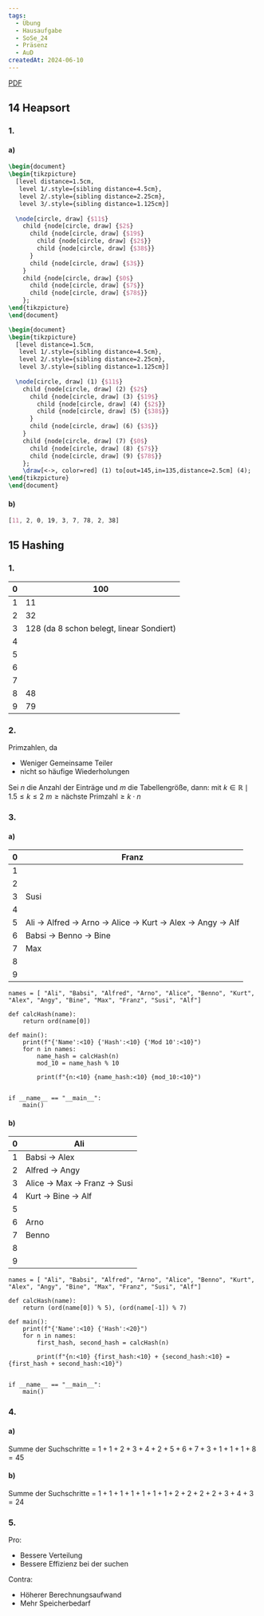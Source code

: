 ```yaml
---
tags:
  - Übung
  - Hausaufgabe
  - SoSe_24
  - Präsenz
  - AuD
createdAt: 2024-06-10
---
```

[PDF](t09.pdf)

## 14 Heapsort
### 1.
#### a)
```tikz
\begin{document}
\begin{tikzpicture}
  [level distance=1.5cm,
   level 1/.style={sibling distance=4.5cm},
   level 2/.style={sibling distance=2.25cm},
   level 3/.style={sibling distance=1.125cm}]
   
  \node[circle, draw] {$11$}
    child {node[circle, draw] {$2$}
      child {node[circle, draw] {$19$}
        child {node[circle, draw] {$2$}}
        child {node[circle, draw] {$38$}}
      }
      child {node[circle, draw] {$3$}}
    }
    child {node[circle, draw] {$0$}
      child {node[circle, draw] {$7$}}
      child {node[circle, draw] {$78$}}
    };
\end{tikzpicture}
\end{document}
```

```tikz
\begin{document}
\begin{tikzpicture}
  [level distance=1.5cm,
   level 1/.style={sibling distance=4.5cm},
   level 2/.style={sibling distance=2.25cm},
   level 3/.style={sibling distance=1.125cm}]
   
  \node[circle, draw] (1) {$11$}
    child {node[circle, draw] (2) {$2$}
      child {node[circle, draw] (3) {$19$}
        child {node[circle, draw] (4) {$2$}}
        child {node[circle, draw] (5) {$38$}}
      }
      child {node[circle, draw] (6) {$3$}}
    }
    child {node[circle, draw] (7) {$0$}
      child {node[circle, draw] (8) {$7$}}
      child {node[circle, draw] (9) {$78$}}
    };
	\draw[<->, color=red] (1) to[out=145,in=135,distance=2.5cm] (4);
\end{tikzpicture}
\end{document}
```

#### b)
```css
[11, 2, 0, 19, 3, 7, 78, 2, 38]
```

## 15 Hashing
### 1.

| 0   | 100                                      |
| --- | ---------------------------------------- |
| 1   | 11                                       |
| 2   | 32                                       |
| 3   | 128 (da 8 schon belegt, linear Sondiert) |
| 4   |                                          |
| 5   |                                          |
| 6   |                                          |
| 7   |                                          |
| 8   | 48                                       |
| 9   | 79                                       |

### 2.
Primzahlen, da 
- Weniger Gemeinsame Teiler
- nicht so häufige Wiederholungen

Sei $n$ die Anzahl der Einträge und $m$ die Tabellengröße, dann:
mit $k\in\mathbb{R}\mid 1.5\leq k\leq 2$
$m\geq \text{nächste Primzahl} \geq k\cdot n$

### 3.
#### a)

| 0   | Franz                                                         |
| --- | ------------------------------------------------------------- |
| 1   |                                                               |
| 2   |                                                               |
| 3   | Susi                                                          |
| 4   |                                                               |
| 5   | Ali -> Alfred -> Arno -> Alice -> Kurt -> Alex -> Angy -> Alf |
| 6   | Babsi -> Benno -> Bine                                        |
| 7   | Max                                                           |
| 8   |                                                               |
| 9   |                                                               |

```run-python
names = [ "Ali", "Babsi", "Alfred", "Arno", "Alice", "Benno", "Kurt", "Alex", "Angy", "Bine", "Max", "Franz", "Susi", "Alf"]

def calcHash(name):
	return ord(name[0])

def main():
	print(f"{'Name':<10} {'Hash':<10} {'Mod 10':<10}")
	for n in names:
		name_hash = calcHash(n)
		mod_10 = name_hash % 10

		print(f"{n:<10} {name_hash:<10} {mod_10:<10}")


if __name__ == "__main__":
	main()
```

#### b)

| 0   | Ali                           |
| --- | ----------------------------- |
| 1   | Babsi -> Alex                 |
| 2   | Alfred -> Angy                |
| 3   | Alice -> Max -> Franz -> Susi |
| 4   | Kurt -> Bine -> Alf           |
| 5   |                               |
| 6   | Arno                          |
| 7   | Benno                         |
| 8   |                               |
| 9   |                               |

```run-python
names = [ "Ali", "Babsi", "Alfred", "Arno", "Alice", "Benno", "Kurt", "Alex", "Angy", "Bine", "Max", "Franz", "Susi", "Alf"]

def calcHash(name):
	return (ord(name[0]) % 5), (ord(name[-1]) % 7)

def main():
	print(f"{'Name':<10} {'Hash':<20}")
	for n in names:
		first_hash, second_hash = calcHash(n)

		print(f"{n:<10} {first_hash:<10} + {second_hash:<10} = {first_hash + second_hash:<10}")


if __name__ == "__main__":
	main()
```


### 4.
#### a)
Summe der Suchschritte = $1 + 1 + 2 + 3 + 4 + 2 + 5 + 6 + 7 + 3 + 1 + 1 + 1 + 8 = 45$

#### b)
Summe der Suchschritte = $1 + 1 + 1 + 1 + 1 + 1 + 1 + 2 + 2 + 2 + 2 + 3 + 4 + 3 = 24$

### 5.
Pro:
- Bessere Verteilung
- Bessere Effizienz bei der suchen

Contra:
- Höherer Berechnungsaufwand
- Mehr Speicherbedarf